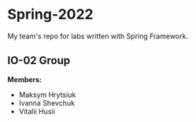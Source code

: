 # Spring-2022
My team's repo for labs written with Spring Framework.
## IO-02 Group


**Members:**
* Maksym Hrytsiuk
* Ivanna Shevchuk
* Vitalii Husii

